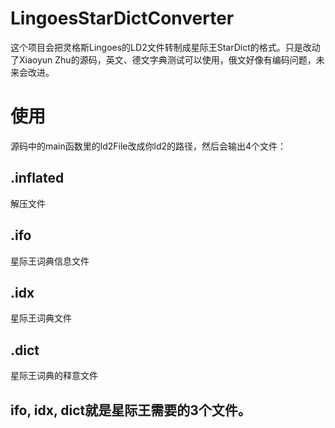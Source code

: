 # LingoesStarDictConverter

这个项目会把灵格斯Lingoes的LD2文件转制成星际王StarDict的格式。只是改动了Xiaoyun Zhu的源码，英文、德文字典测试可以使用，俄文好像有编码问题，未来会改进。

# 使用

源码中的main函数里的ld2File改成你ld2的路径，然后会输出4个文件：

## .inflated

解压文件

## .ifo
星际王词典信息文件

## .idx
星际王词典文件

## .dict
星际王词典的释意文件

## ifo, idx, dict就是星际王需要的3个文件。
